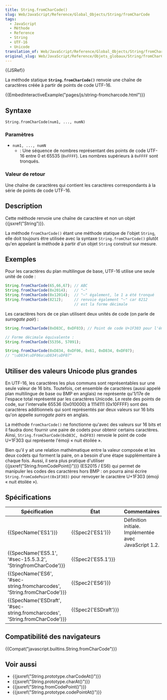 ```yaml
---
title: String.fromCharCode()
slug: Web/JavaScript/Reference/Global_Objects/String/fromCharCode
tags:
  - JavaScript
  - Méthode
  - Reference
  - String
  - UTF-16
  - Unicode
translation_of: Web/JavaScript/Reference/Global_Objects/String/fromCharCode
original_slug: Web/JavaScript/Reference/Objets_globaux/String/fromCharCode
---
```

{{JSRef}}

La méthode statique **`String.fromCharCode()`** renvoie une chaîne de caractères créée à partir de points de code UTF-16.

{{EmbedInteractiveExample("pages/js/string-fromcharcode.html")}}

## Syntaxe

    String.fromCharCode(num1, ..., numN)

### Paramètres

- `num1, ..., numN`
  - : Une séquence de nombres représentant des points de code UTF-16 entre 0 et 65535 (`0xFFFF`). Les nombres supérieurs à `0xFFFF` sont tronqués.

### Valeur de retour

Une chaîne de caractères qui contient les caractères correspondants à la série de points de code UTF-16.

## Description

Cette méthode renvoie une chaîne de caractère et non un objet {{jsxref("String")}}.

La méthode `fromCharCode()` étant une méthode statique de l'objet `String`, elle doit toujours être utilisée avec la syntaxe `String.fromCharCode()` plutôt qu'en appelant la méthode à partir d'un objet `String` construit sur mesure.

## Exemples

Pour les caractères du plan multilingue de base, UTF-16 utilise une seule unité de code :

```js
String.fromCharCode(65,66,67); // ABC
String.fromCharCode(0x2014);   // "—"
String.fromCharCode(0x12014);  // "—" également, le 1 a été tronqué
String.fromCharCode(8212);     // renvoie également "—" car 8212
                               // est la forme décimale
```

Les caractères hors de ce plan utilisent deux unités de code (on parle de _surrogate pair_) :

```js
String.fromCharCode(0xD83C, 0xDF03); // Point de code U+1F303 pour l'émoji nuit étoilée

// Forme décimale équivalente :
String.fromCharCode(55356, 57091);

String.fromCharCode(0xD834, 0xDF06, 0x61, 0xD834, 0xDF07);
// "\uD834\uDF06a\uD834\uDF07"
```

## Utiliser des valeurs Unicode plus grandes

En UTF-16, les caractères les plus communs sont représentables sur une seule valeur de 16 bits. Toutefois, cet ensemble de caractères (aussi appelé plan multilingue de base ou BMP en anglais) ne représente qu'1/17e de l'espace total représenté par les caractères Unicode. Le reste des points de code, sur l'intervalle 65536 (0x010000) à 1114111 (0x10FFFF) sont des caractères additionnels qui sont représentés par deux valeurs sur 16 bits qu'on appelle _surrogate pairs_ en anglais.

La méthode `fromCharCode()` ne fonctionne qu'avec des valeurs sur 16 bits et il faudra donc fournir une paire de codets pour obtenir certains caractères. Ainsi, `String.fromCharCode(0xD83C, 0xDF03)` renvoie le point de code U+1F303 qui représente l'émoji « nuit étoilée ».

Bien qu'il y ait une relation mathématique entre la valeur composée et les deux codets qui forment la paire, on a besoin d'une étape supplémentaire à chaque fois. Aussi, il sera plus pratique d'utiliser {{jsxref("String.fromCodePoint()")}} (ES2015 / ES6) qui permet de manipuler les codes des caractères hors BMP : on pourra ainsi écrire `String.fromCodePoint(0x1F303)` pour renvoyer le caractère U+1F303 (émoji « nuit étoilée »).

## Spécifications

| Spécification                                                                                        | État                         | Commentaires                                          |
| ---------------------------------------------------------------------------------------------------- | ---------------------------- | ----------------------------------------------------- |
| {{SpecName('ES1')}}                                                                             | {{Spec2('ES1')}}         | Définition initiale. Implémentée avec JavaScript 1.2. |
| {{SpecName('ES5.1', '#sec-15.5.3.2', 'StringfromCharCode')}}                     | {{Spec2('ES5.1')}}     |                                                       |
| {{SpecName('ES6', '#sec-string.fromcharcodes', 'String.fromCharCode')}}     | {{Spec2('ES6')}}         |                                                       |
| {{SpecName('ESDraft', '#sec-string.fromcharcodes', 'String.fromCharCode')}} | {{Spec2('ESDraft')}} |                                                       |

## Compatibilité des navigateurs

{{Compat("javascript.builtins.String.fromCharCode")}}

## Voir aussi

- {{jsxref("String.prototype.charCodeAt()")}}
- {{jsxref("String.prototype.charAt()")}}
- {{jsxref("String.fromCodePoint()")}}
- {{jsxref("String.prototype.codePointAt()")}}
